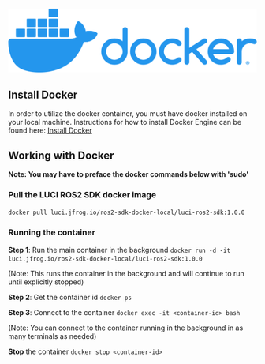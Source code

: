 ![Docker](../../static/images/docker-logo.png)

## Install Docker

In order to utilize the docker container, you must have docker installed on your local machine. Instructions for how to install Docker Engine can be found here: [Install Docker](https://docs.docker.com/engine/install/)

## Working with Docker

**Note: You may have to preface the docker commands below with 'sudo'**

### Pull the LUCI ROS2 SDK docker image

`docker pull luci.jfrog.io/ros2-sdk-docker-local/luci-ros2-sdk:1.0.0`

### Running the container

**Step 1**: Run the main container in the background
`docker run -d -it luci.jfrog.io/ros2-sdk-docker-local/luci-ros2-sdk:1.0.0`

(Note: This runs the container in the background and will continue to run until explicitly stopped)

**Step 2**: Get the container id
`docker ps`

**Step 3**: Connect to the container
`docker exec -it <container-id> bash`

(Note: You can connect to the container running in the background in as many terminals as needed)

**Stop** the container
`docker stop <container-id>`
